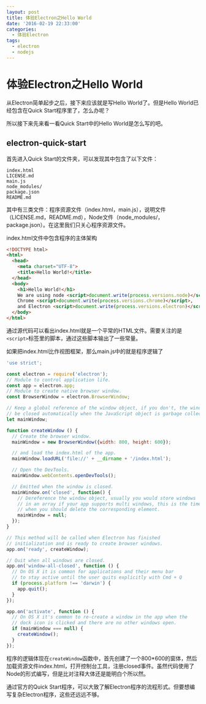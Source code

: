 ```yaml
---
layout: post
title: 体验Electron之Hello World
date: '2016-02-19 22:33:00'
categories:
  - 体验Electron
tags:
  - electron
  - nodejs
---
```


# 体验Electron之Hello World

从Electron简单起步之后，接下来应该就是写Hello World了。但是Hello World已经包含在Quick Start程序里了，怎么办呢？

所以接下来先来看一看Quick Start中的Hello World是怎么写的吧。

## electron-quick-start

首先进入Quick Start的文件夹，可以发现其中包含了以下文件：

```
index.html
LICENSE.md
main.js
node_modules/
package.json
README.md
```

其中有三类文件：程序资源文件（index.html，main.js），说明文件（LICENSE.md，README.md），Node文件（node_modules/，package.json）。在这里我们只关心程序资源文件。

index.html文件中包含程序的主体架构

```html
<!DOCTYPE html>
<html>
  <head>
    <meta charset="UTF-8">
    <title>Hello World!</title>
  </head>
  <body>
    <h1>Hello World!</h1>
    We are using node <script>document.write(process.versions.node)</script>,
    Chrome <script>document.write(process.versions.chrome)</script>,
    and Electron <script>document.write(process.versions.electron)</script>.
  </body>
</html>
```

通过源代码可以看出index.html就是一个平常的HTML文件。需要关注的是`<script>`标签里的脚本，通过这些脚本输出了一些常量。

如果把index.html比作视图框架，那么main.js中的就是程序逻辑了

```js
'use strict';

const electron = require('electron');
// Module to control application life.
const app = electron.app;
// Module to create native browser window.
const BrowserWindow = electron.BrowserWindow;

// Keep a global reference of the window object, if you don't, the window will
// be closed automatically when the JavaScript object is garbage collected.
let mainWindow;

function createWindow () {
  // Create the browser window.
  mainWindow = new BrowserWindow({width: 800, height: 600});

  // and load the index.html of the app.
  mainWindow.loadURL('file://' + __dirname + '/index.html');

  // Open the DevTools.
  mainWindow.webContents.openDevTools();

  // Emitted when the window is closed.
  mainWindow.on('closed', function() {
    // Dereference the window object, usually you would store windows
    // in an array if your app supports multi windows, this is the time
    // when you should delete the corresponding element.
    mainWindow = null;
  });
}

// This method will be called when Electron has finished
// initialization and is ready to create browser windows.
app.on('ready', createWindow);

// Quit when all windows are closed.
app.on('window-all-closed', function () {
  // On OS X it is common for applications and their menu bar
  // to stay active until the user quits explicitly with Cmd + Q
  if (process.platform !== 'darwin') {
    app.quit();
  }
});

app.on('activate', function () {
  // On OS X it's common to re-create a window in the app when the
  // dock icon is clicked and there are no other windows open.
  if (mainWindow === null) {
    createWindow();
  }
});
```

程序的逻辑体现在`createWindow`函数中，首先创建了一个800*600的窗体，然后加载资源文件index.html，打开控制台工具，注册closed事件。虽然代码使用了Node的形式编写，但是比对注释大体还是能明白个所以然。

通过官方的Quick Start程序，可以大致了解Electron程序的流程形式。但要想编写复杂Electron程序，这些还远远不够。
